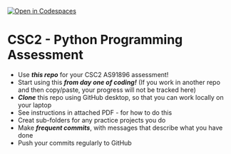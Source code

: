 [![Open in Codespaces](https://classroom.github.com/assets/launch-codespace-2972f46106e565e64193e422d61a12cf1da4916b45550586e14ef0a7c637dd04.svg)](https://classroom.github.com/open-in-codespaces?assignment_repo_id=15485641)
# CSC2 - Python Programming Assessment
- Use ***this repo*** for your CSC2 AS91896 assessment!
- Start using this ***from day one of coding!*** (If you work in another repo and then copy/paste, your progress will not be tracked here)
- ***Clone*** this repo using GitHub desktop, so that you can work locally on your laptop
- See instructions in attached PDF - for how to do this
- Creat sub-folders for any practice projects you do
- Make ***frequent commits***, with messages that describe what you have done
- Push your commits regularly to GitHub
